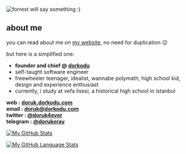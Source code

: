 ![forrest will say something :)](forrest-will-say-something.gif)

## about me
you can read about me on [my website](https://doruk.dorkodu.com), no need for duplication 😉

but here is a simplified one:

- **founder and chief @ [dorkodu](https://github.com/dorkodu)**
- self-taught software engineer
- freewheeler teenager, idealist, wannabe polymath, high school kid, design and experience enthusiast
- currently, i study at vefa lisesi, a historical high school in istanbul


**web :** **[doruk.dorkodu.com](https://doruk.dorkodu.com)**<br>**email : [doruk@dorkodu.com](mailto:doruk@dorkodu.com)**<br>**twitter : [@doruk4ever](https://twitter.com/dorkodu)**<br>**telegram : [@dorukeray](https://t.me/dorukeray)**

[![My GitHub Stats](https://github-readme-stats.vercel.app/api/?username=dorukeray&count_private=true&theme=vue&showicons=true)]()

[![My GitHub Language Stats](https://github-readme-stats.vercel.app/api/top-langs/?username=dorukeray&langs_count=4&theme=vue)]()

